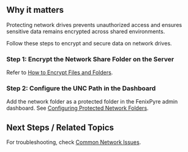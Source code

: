 
## Why it matters
Protecting network drives prevents unauthorized access and ensures sensitive data remains encrypted across shared environments.

Follow these steps to encrypt and secure data on network drives.

### Step 1: Encrypt the Network Share Folder on the Server
Refer to [How to Encrypt Files and Folders](../05-user-guide/encrypt-files-folders.md).

### Step 2: Configure the UNC Path in the Dashboard
Add the network folder as a protected folder in the FenixPyre admin dashboard. See [Configuring Protected Network Folders](../04-admin-guide/protected-folders.md).

## Next Steps / Related Topics
For troubleshooting, check [Common Network Issues](../09-troubleshooting-&-faq/network-problems.md).
